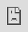 ```yaml
---
layout: post
date:   2024-04-20
image: "/conflict_urbanism_sp2024/images/AquiferKansas/GoogleEarth1.JPG"
title:  "Aquifer Under Siege: Mapping the Nexus of Agriculture, Urbanization, and Water Conflict in Kansas"
author: "Aditi Saksena"
---
```



#### Introduction


Water scarcity and its management in today’s time has become central to understanding the balance and future of urbanization, rural development and water- particularly in regions heavily reliant on agriculture. The conflict over groundwater in Kansas can be immediately related to the "hydraulic society" thesis (Wittfogel, 1957), where control over water resources is the crux on which power dynamics, social relations, and economic activities revolve. Wittfogel's theory, often referred to as "hydraulic civilization" theory, says that societies developing in arid regions will naturally evolve complex administrative and governance structures to manage water resources effectively. This theory emphasizes the central role of water control in societal development and the potential for conflict over water resources as a fundamental aspect of societal power dynamics. 



## *The Story of the largest Aquifer in the United States of America*


An aquifer is an underground layer of permeable or “leaky” rock. The mixture of sediment and rock in these layers contains many holes of different sizes that are able to store a massive amount of water. The Ogallala Aquifer is one of the world’s largest fresh groundwater resources. It underlies 175,000 square miles in eight states. Starting as hundreds of feet of silt, clay, and gravel eroded from the Rocky Mountains and laid down by streams millions of years ago, rainfall during this time produced an underground lake. 

The Aquifer ies beneath portions of, including Texas, New Mexico, Kansas, Oklahoma, Colorado, Nebraska, Wyoming and South Dakota. The Ogallala has been the source of substantial, large-scale irrigation development, beginning in the 1950s, when affordable technology became available for extracting groundwater and applying it to large fields of cotton, corn, winter wheat, and sorghum.


###### *Why Kansas?*


Kansans rely on ground water for 85% of their water needs, including municipal, industrial, agricultural, and rural domestic water supplies. In fact, Kansas relies on ground water to supply a higher percentage of its water needs than almost any other state in the U.S. Eastern and western Kansas differ dramatically in their reliance on ground water. In the western two-thirds of the state, where precipitation amounts are usually small, relatively abundant ground-water due to the Ogallala Aquifer provides most of the water. 


###### *Agriculture in Kansas*


Agriculture has been a significant part of Kansas' economy since it was settled by European Americans in the mid-19th century. The Homestead Act of 1862 encouraged this settlement by offering land for farming. Over the decades, agricultural practices evolved with technological advancements in farming equipment and methods, significantly boosting the state's agricultural output. Agriculture contributes significantly to Kansas's GDP, making water usage a critical economic issue. Agriculture directly contributes billions to Kansas's Gross State Product (GSP). According to the Kansas Department of Agriculture, the agriculture and food sector contributes about **$67.5 billion** annually to the Kansas economy and supports over **247,000 jobs**.

#### References


Lanning-Rush, J. (2016). Irrigation water use in Kansas, 2013. U.S. Geological Survey. https://pubs.usgs.gov/publication/ds981

USDA, NASS. (2020). 2020 Kansas Cropland Data Layer. https://www.nass.usda.gov

USDA, NASS. (n.d.). Research and Science - Cropland Data Layers. https://www.nass.usda.gov/Research_and_Science/Cropland/SARS1a.php

USGS. (n.d.). Water Use Data for Kansas. https://waterdata.usgs.gov/ks/nwis/wu

USGS. (2018). Water-use data available from USGS. https://water.usgs.gov/watuse/data/

Kansas Department of Agriculture, Division of Water Resources. (n.d.). https://agriculture.ks.gov/divisions-programs/dwr

Harvey, D. (1996). Justice, nature and the geography of difference. Blackwell.

Ostrom, E. (1990). Governing the commons: The evolution of institutions for collective action. 

Sassen, S. (2014). Expulsions: Brutality and complexity in the global economy..

Swyngedouw, E. (2004). Social power and the urbanization of water: Flows of power. 

Wittfogel, K. A. (1957). Oriental despotism: A comparative study of total power. 

Bakker, K. (2010). Privatizing water: Governance failure and the world's urban water crisis.


#### Please use level 4 headings for major section divisions  
(make sure to put two spaces after the end of the heading)

Write **words in bold** like this.  

Italics are *similar* and are formatted like this.  

To make a paragraph break you need to add two spaces at the end of your line before going to the next line.  

See this is now a new paragraph.  

Lists are easy:
1. they can be ordered
1. like this
1. notice that the numbers are automatically ordered
  1. use two spaces in front to indent

Or they can just be bullet points:
- like this
* or like this
  - use two spaces
  - to have nested lists

Use Author-Date parenthetical citations following Chicago Manual of Style conventions throughout your document, and add a works cited at the bottom of your post. See Author-Date quick guide [here](https://www-chicagomanualofstyle-org.ezproxy.cul.columbia.edu/tools_citationguide/citation-guide-2.html) for citation conventions.  

To include hyperlinks format them like this [text of link](http://c4sr.columbia.edu/).  

To embed images first ensure that the file is at least 740px wide. Then place the image file in a folder named for your group in the images folder. Then link to that image using the format here, but replace the file path with the name of your group's folder and appropriate image file name:  

![description of image](/conflict_urbanism_sp2024/images/sample_image.png)

If you want to include html files (i.e. an interactive map) host these via your personal github page, and then you can embed them in your document with a iframe. The format looks like this:  

<div class="iframe-column"><iframe src="https://player.vimeo.com/video/290575503?title=0&byline=0&portrait=0" style="position:absolute;top:0;left:0;width:100%;height:100%;" frameborder="0"></iframe></div>  


All you need to do to use one is replace the url that is between the two " ". Here is an iframe of mapbox tiles:  

<div class="iframe-column"><iframe src="https://api.mapbox.com/styles/v1/mapbox/satellite-v9.html?title=true&access_token=pk.eyJ1IjoibWFwYm94IiwiYSI6ImNpejY4NDg1bDA1cjYzM280NHJ5NzlvNDMifQ.d6e-nNyBDtmQCVwVNivz7A#2/0/0" style="position:absolute;top:0;left:0;width:100%;height:100%;" frameborder="0"></iframe></div>
